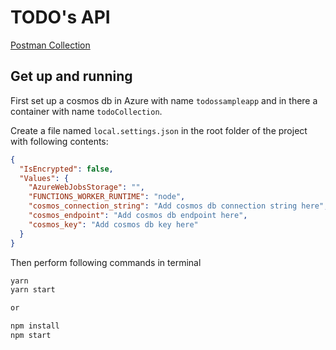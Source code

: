# TODO's API

[Postman Collection](postman.collection.json)

## Get up and running

First set up a cosmos db in Azure with name `todossampleapp` and in there a container with name `todoCollection`.

Create a file named `local.settings.json` in the root folder of the project with following contents:

```json
{
  "IsEncrypted": false,
  "Values": {
    "AzureWebJobsStorage": "",
    "FUNCTIONS_WORKER_RUNTIME": "node",
    "cosmos_connection_string": "Add cosmos db connection string here",
    "cosmos_endpoint": "Add cosmos db endpoint here",
    "cosmos_key": "Add cosmos db key here"
  }
}
```

Then perform following commands in terminal

```bash
yarn
yarn start

or

npm install
npm start
```
